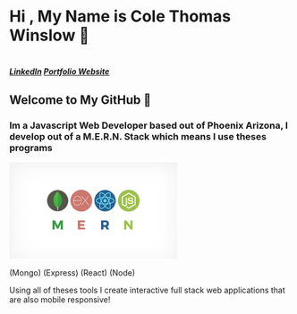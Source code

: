 <h1> Hi , My Name is Cole Thomas Winslow 🚀<h1/>
  <h5>
    <a href="https://www.linkedin.com/in/cole-winslow-8a2a0b206/">LinkedIn</a>
    <a href="https://www.linkedin.com/in/cole-winslow-8a2a0b206/">Portfolio Website</a>
  </h5>
  
## Welcome to My GitHub 👾
<h3>Im a Javascript Web Developer based out of Phoenix Arizona, I develop out of a M.E.R.N. Stack which means I use theses programs</h3>

<img src="Mern.jpeg" alt="M.E.R.N" width="300"/>

(Mongo) (Express) (React) (Node)




<p>Using all of theses tools I create interactive full stack web applications that are also mobile responsive!</p>
